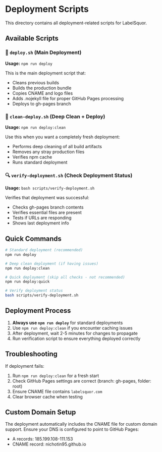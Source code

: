 # Deployment Scripts

This directory contains all deployment-related scripts for LabelSquor.

## Available Scripts

### 🚀 `deploy.sh` (Main Deployment)
**Usage:** `npm run deploy`

This is the main deployment script that:
- Cleans previous builds
- Builds the production bundle
- Copies CNAME and logo files
- Adds .nojekyll file for proper GitHub Pages processing
- Deploys to gh-pages branch

### 🧹 `clean-deploy.sh` (Deep Clean + Deploy)
**Usage:** `npm run deploy:clean`

Use this when you want a completely fresh deployment:
- Performs deep cleaning of all build artifacts
- Removes any stray production files
- Verifies npm cache
- Runs standard deployment

### 🔍 `verify-deployment.sh` (Check Deployment Status)
**Usage:** `bash scripts/verify-deployment.sh`

Verifies that deployment was successful:
- Checks gh-pages branch contents
- Verifies essential files are present
- Tests if URLs are responding
- Shows last deployment info

## Quick Commands

```bash
# Standard deployment (recommended)
npm run deploy

# Deep clean deployment (if having issues)
npm run deploy:clean

# Quick deployment (skip all checks - not recommended)
npm run deploy:quick

# Verify deployment status
bash scripts/verify-deployment.sh
```

## Deployment Process

1. **Always use `npm run deploy`** for standard deployments
2. Use `npm run deploy:clean` if you encounter caching issues
3. After deployment, wait 2-5 minutes for changes to propagate
4. Run verification script to ensure everything deployed correctly

## Troubleshooting

If deployment fails:
1. Run `npm run deploy:clean` for a fresh start
2. Check GitHub Pages settings are correct (branch: gh-pages, folder: root)
3. Ensure CNAME file contains `labelsquor.com`
4. Clear browser cache when testing

## Custom Domain Setup

The deployment automatically includes the CNAME file for custom domain support.
Ensure your DNS is configured to point to GitHub Pages:
- A records: 185.199.108-111.153
- CNAME record: nichotin95.github.io
